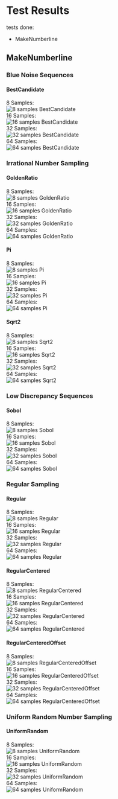 # Test Results
 tests done:
* MakeNumberline
## MakeNumberline
### Blue Noise Sequences
#### BestCandidate
8 Samples:  
![8 samples BestCandidate](../../../samples/_1d/blue_noise/MakeNumberline_BestCandidate_8.png)  
16 Samples:  
![16 samples BestCandidate](../../../samples/_1d/blue_noise/MakeNumberline_BestCandidate_16.png)  
32 Samples:  
![32 samples BestCandidate](../../../samples/_1d/blue_noise/MakeNumberline_BestCandidate_32.png)  
64 Samples:  
![64 samples BestCandidate](../../../samples/_1d/blue_noise/MakeNumberline_BestCandidate_64.png)  
### Irrational Number Sampling
#### GoldenRatio
8 Samples:  
![8 samples GoldenRatio](../../../samples/_1d/irrational_numbers/MakeNumberline_GoldenRatio_8.png)  
16 Samples:  
![16 samples GoldenRatio](../../../samples/_1d/irrational_numbers/MakeNumberline_GoldenRatio_16.png)  
32 Samples:  
![32 samples GoldenRatio](../../../samples/_1d/irrational_numbers/MakeNumberline_GoldenRatio_32.png)  
64 Samples:  
![64 samples GoldenRatio](../../../samples/_1d/irrational_numbers/MakeNumberline_GoldenRatio_64.png)  
#### Pi
8 Samples:  
![8 samples Pi](../../../samples/_1d/irrational_numbers/MakeNumberline_Pi_8.png)  
16 Samples:  
![16 samples Pi](../../../samples/_1d/irrational_numbers/MakeNumberline_Pi_16.png)  
32 Samples:  
![32 samples Pi](../../../samples/_1d/irrational_numbers/MakeNumberline_Pi_32.png)  
64 Samples:  
![64 samples Pi](../../../samples/_1d/irrational_numbers/MakeNumberline_Pi_64.png)  
#### Sqrt2
8 Samples:  
![8 samples Sqrt2](../../../samples/_1d/irrational_numbers/MakeNumberline_Sqrt2_8.png)  
16 Samples:  
![16 samples Sqrt2](../../../samples/_1d/irrational_numbers/MakeNumberline_Sqrt2_16.png)  
32 Samples:  
![32 samples Sqrt2](../../../samples/_1d/irrational_numbers/MakeNumberline_Sqrt2_32.png)  
64 Samples:  
![64 samples Sqrt2](../../../samples/_1d/irrational_numbers/MakeNumberline_Sqrt2_64.png)  
### Low Discrepancy Sequences
#### Sobol
8 Samples:  
![8 samples Sobol](../../../samples/_1d/LDS/MakeNumberline_Sobol_8.png)  
16 Samples:  
![16 samples Sobol](../../../samples/_1d/LDS/MakeNumberline_Sobol_16.png)  
32 Samples:  
![32 samples Sobol](../../../samples/_1d/LDS/MakeNumberline_Sobol_32.png)  
64 Samples:  
![64 samples Sobol](../../../samples/_1d/LDS/MakeNumberline_Sobol_64.png)  
### Regular Sampling
#### Regular
8 Samples:  
![8 samples Regular](../../../samples/_1d/regular/MakeNumberline_Regular_8.png)  
16 Samples:  
![16 samples Regular](../../../samples/_1d/regular/MakeNumberline_Regular_16.png)  
32 Samples:  
![32 samples Regular](../../../samples/_1d/regular/MakeNumberline_Regular_32.png)  
64 Samples:  
![64 samples Regular](../../../samples/_1d/regular/MakeNumberline_Regular_64.png)  
#### RegularCentered
8 Samples:  
![8 samples RegularCentered](../../../samples/_1d/regular/MakeNumberline_RegularCentered_8.png)  
16 Samples:  
![16 samples RegularCentered](../../../samples/_1d/regular/MakeNumberline_RegularCentered_16.png)  
32 Samples:  
![32 samples RegularCentered](../../../samples/_1d/regular/MakeNumberline_RegularCentered_32.png)  
64 Samples:  
![64 samples RegularCentered](../../../samples/_1d/regular/MakeNumberline_RegularCentered_64.png)  
#### RegularCenteredOffset
8 Samples:  
![8 samples RegularCenteredOffset](../../../samples/_1d/regular/MakeNumberline_RegularCenteredOffset_8.png)  
16 Samples:  
![16 samples RegularCenteredOffset](../../../samples/_1d/regular/MakeNumberline_RegularCenteredOffset_16.png)  
32 Samples:  
![32 samples RegularCenteredOffset](../../../samples/_1d/regular/MakeNumberline_RegularCenteredOffset_32.png)  
64 Samples:  
![64 samples RegularCenteredOffset](../../../samples/_1d/regular/MakeNumberline_RegularCenteredOffset_64.png)  
### Uniform Random Number Sampling
#### UniformRandom
8 Samples:  
![8 samples UniformRandom](../../../samples/_1d/uniform_random/MakeNumberline_UniformRandom_8.png)  
16 Samples:  
![16 samples UniformRandom](../../../samples/_1d/uniform_random/MakeNumberline_UniformRandom_16.png)  
32 Samples:  
![32 samples UniformRandom](../../../samples/_1d/uniform_random/MakeNumberline_UniformRandom_32.png)  
64 Samples:  
![64 samples UniformRandom](../../../samples/_1d/uniform_random/MakeNumberline_UniformRandom_64.png)  
